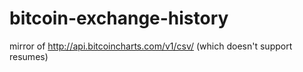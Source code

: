 bitcoin-exchange-history
========================

mirror of http://api.bitcoincharts.com/v1/csv/ (which doesn't support resumes)
